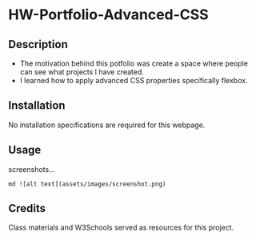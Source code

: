 # HW-Portfolio-Advanced-CSS

## Description

- The motivation behind this potfolio was create a space where people can see what projects I have created.
- I learned how to apply advanced CSS properties specifically flexbox.

## Installation

No installation specifications are required for this webpage.

## Usage

screenshots...

`md ![alt text](assets/images/screenshot.png) `

## Credits

Class materials and W3Schools served as resources for this project.
